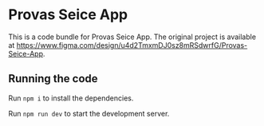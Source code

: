 
  # Provas Seice App

  This is a code bundle for Provas Seice App. The original project is available at https://www.figma.com/design/u4d2TmxmDJ0sz8mRSdwrfG/Provas-Seice-App.

  ## Running the code

  Run `npm i` to install the dependencies.

  Run `npm run dev` to start the development server.
  